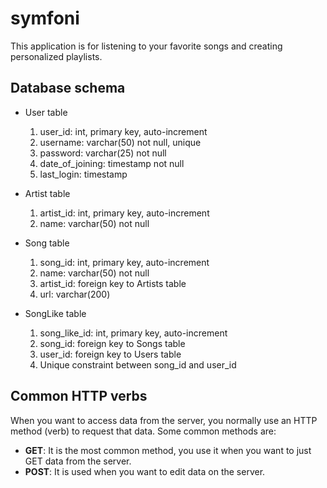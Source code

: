 # symfoni

This application is for listening to your favorite songs and creating personalized
playlists.

## Database schema

- User table

  1. user_id: int, primary key, auto-increment
  2. username: varchar(50) not null, unique
  3. password: varchar(25) not null
  4. date_of_joining: timestamp not null
  5. last_login: timestamp

- Artist table

  1. artist_id: int, primary key, auto-increment
  2. name: varchar(50) not null

- Song table

  1. song_id: int, primary key, auto-increment
  2. name: varchar(50) not null
  3. artist_id: foreign key to Artists table
  4. url: varchar(200)

- SongLike table

  1. song_like_id: int, primary key, auto-increment
  2. song_id: foreign key to Songs table
  3. user_id: foreign key to Users table
  4. Unique constraint between song_id and user_id

## Common HTTP verbs

When you want to access data from the server, you normally use an HTTP method (verb) to
request that data. Some common methods are:

- **GET**: It is the most common method, you use it when you want to just GET data from the
  server.
- **POST**: It is used when you want to edit data on the server.
